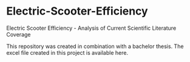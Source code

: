 # Electric-Scooter-Efficiency
Electric Scooter Efficiency - Analysis of Current Scientific Literature Coverage


This repository was created in combination with a bachelor thesis. The excel file created in this project is available here.
